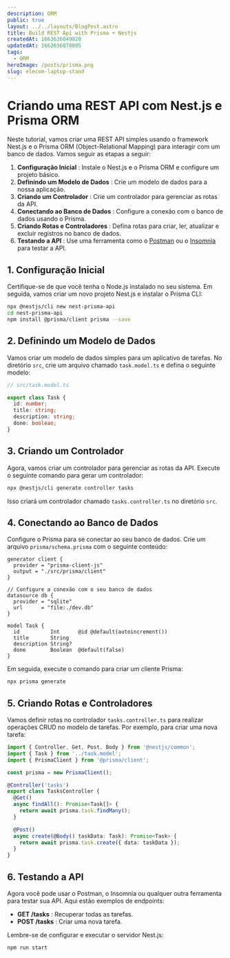 ```yaml
---
description: ORM
public: true
layout: ../../layouts/BlogPost.astro
title: Build REST Api with Prisma + Nestjs
createdAt: 1663636049020
updatedAt: 1663636078085
tags:
  - ORM
heroImage: /posts/prisma.png
slug: elecom-laptop-stand
---
```




# Criando uma REST API com Nest.js e Prisma ORM

Neste tutorial, vamos criar uma REST API simples usando o framework Nest.js e o Prisma ORM (Object-Relational Mapping) para interagir com um banco de dados. Vamos seguir as etapas a seguir: 
1. **Configuração Inicial** : Instale o Nest.js e o Prisma ORM e configure um projeto básico. 
2. **Definindo um Modelo de Dados** : Crie um modelo de dados para a nossa aplicação. 
3. **Criando um Controlador** : Crie um controlador para gerenciar as rotas da API. 
4. **Conectando ao Banco de Dados** : Configure a conexão com o banco de dados usando o Prisma. 
5. **Criando Rotas e Controladores** : Defina rotas para criar, ler, atualizar e excluir registros no banco de dados. 
6. **Testando a API** : Use uma ferramenta como o [Postman](https://www.postman.com/)  ou o [Insomnia](https://insomnia.rest/)  para testar a API.
## 1. Configuração Inicial

Certifique-se de que você tenha o Node.js instalado no seu sistema. Em seguida, vamos criar um novo projeto Nest.js e instalar o Prisma CLI:

```bash
npx @nestjs/cli new nest-prisma-api
cd nest-prisma-api
npm install @prisma/client prisma --save
```


## 2. Definindo um Modelo de Dados

Vamos criar um modelo de dados simples para um aplicativo de tarefas. No diretório `src`, crie um arquivo chamado `task.model.ts` e defina o seguinte modelo:

```typescript
// src/task.model.ts

export class Task {
  id: number;
  title: string;
  description: string;
  done: boolean;
}
```


## 3. Criando um Controlador

Agora, vamos criar um controlador para gerenciar as rotas da API. Execute o seguinte comando para gerar um controlador:

```bash
npx @nestjs/cli generate controller tasks
```



Isso criará um controlador chamado `tasks.controller.ts` no diretório `src`.
## 4. Conectando ao Banco de Dados

Configure o Prisma para se conectar ao seu banco de dados. Crie um arquivo `prisma/schema.prisma` com o seguinte conteúdo:

```prisma
generator client {
  provider = "prisma-client-js"
  output = "./src/prisma/client"
}

// Configure a conexão com o seu banco de dados
datasource db {
  provider = "sqlite"
  url      = "file:./dev.db"
}

model Task {
  id          Int      @id @default(autoincrement())
  title       String
  description String?
  done        Boolean  @default(false)
}
```



Em seguida, execute o comando para criar um cliente Prisma:

```bash
npx prisma generate
```


## 5. Criando Rotas e Controladores

Vamos definir rotas no controlador `tasks.controller.ts` para realizar operações CRUD no modelo de tarefas. Por exemplo, para criar uma nova tarefa:

```typescript
import { Controller, Get, Post, Body } from '@nestjs/common';
import { Task } from '../task.model';
import { PrismaClient } from '@prisma/client';

const prisma = new PrismaClient();

@Controller('tasks')
export class TasksController {
  @Get()
  async findAll(): Promise<Task[]> {
    return await prisma.task.findMany();
  }

  @Post()
  async create(@Body() taskData: Task): Promise<Task> {
    return await prisma.task.create({ data: taskData });
  }
}
```


## 6. Testando a API

Agora você pode usar o Postman, o Insomnia ou qualquer outra ferramenta para testar sua API. Aqui estão exemplos de endpoints: 
- **GET /tasks** : Recuperar todas as tarefas. 
- **POST /tasks** : Criar uma nova tarefa.

Lembre-se de configurar e executar o servidor Nest.js:

```bash
npm run start
```